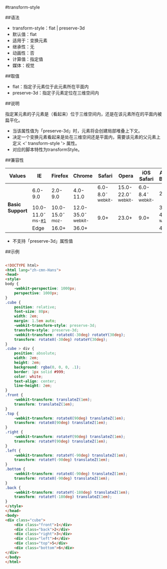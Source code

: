 #transform-style

##语法

- transform-style：flat | preserve-3d
- 默认值：flat
- 适用于：变换元素
- 继承性：无
- 动画性：否
- 计算值：指定值
- 媒体：视觉


##取值

- flat：指定子元素位于此元素所在平面内
- preserve-3d：指定子元素定位在三维空间内


##说明

指定某元素的子元素是（看起来）位于三维空间内，还是在该元素所在的平面内被扁平化。

- 当该属性值为「preserve-3d」时，元素将会创建局部堆叠上下文。
- 决定一个变换元素看起来是处在三维空间还是平面内，需要该元素的父元素上定义 &lt;' transform-style '&gt; 属性。
- 对应的脚本特性为transformStyle。


##兼容性


<table class="compatible">
<thead>
    <tr>
        <th>Values</th>
        <th>IE</th>
        <th>Firefox</th>
        <th>Chrome</th>
        <th>Safari</th>
        <th>Opera</th>
        <th>iOS Safari</th>
        <th>Android Browser</th>
        <th>Android Chrome</th>
    </tr>
</thead>
<tbody>
    <tr>
        <td rowspan="3"><strong>Basic Support</strong></td>
        <td class="unsupport">6.0-9.0</td>
        <td class="unsupport">2.0-9.0</td>
        <td class="unsupport">4.0-11.0</td>
        <td class="support">6.0-8.0<sup class="fix">-webkit-</sup></td>
        <td class="support">15.0-22.0<sup class="fix">-webkit-</sup></td>
        <td class="support">6.0-8.4<sup class="fix">-webkit-</sup></td>
        <td class="unsupport">2.1-2.3</td>
        <td class="support">18.0-34.0<sup class="fix">-webkit-</sup></td>
    </tr>
    <tr>
    <td class="partsupport">10.0-11.0<sup class="fix">-ms-</sup><sup><a href="#support1">#1</a></sup></td>
        <td class="support">10.0-15.0<sup class="fix">-moz-</sup></td>
        <td class="support">12.0-35.0<sup class="fix">-webkit-</sup></td>
        <td class="support" rowspan="2">9.0+</td>
        <td class="support" rowspan="2">23.0+</td>
        <td class="support" rowspan="2">9.0+</td>
        <td class="support">3.0-4.4.4<sup class="fix">-webkit-</sup></td>
        <td class="support" rowspan="2">35.0+</td>
    </tr>
    <tr>
        <td class="support">Edge</td>
        <td class="support">16.0+</td>
        <td class="support">36.0+</td>
        <td class="support">40.0+</td>
    </tr>
</tbody>
</table>


- 不支持「preserve-3d」属性值


##示例

```html

<!DOCTYPE html>
<html lang="zh-cmn-Hans">
<head>
<style>
body {
    -webkit-perspective: 1000px;
    perspective: 1000px;
}
.cube {
    position: relative;
    font-size: 80px;
    width: 2em;
    margin: 1.5em auto;
    -webkit-transform-style: preserve-3d;
    transform-style: preserve-3d;
    -webkit-transform: rotateX(-30deg) rotateY(30deg);
    transform: rotateX(-30deg) rotateY(30deg);
}
.cube > div {
    position: absolute;
    width: 2em;
    height: 2em;
    background: rgba(0, 0, 0, .1);
    border: 1px solid #999;
    color: white;
    text-align: center;
    line-height: 2em;
}
.front {
    -webkit-transform: translateZ(1em);
    transform: translateZ(1em);
}
.top {
    -webkit-transform: rotateX(90deg) translateZ(1em);
    transform: rotateX(90deg) translateZ(1em);
}
.right {
    -webkit-transform: rotateY(90deg) translateZ(1em);
    transform: rotateY(90deg) translateZ(1em);
}
.left {
    -webkit-transform: rotateY(-90deg) translateZ(1em);
    transform: rotateY(-90deg) translateZ(1em);
}
.bottom {
    -webkit-transform: rotateX(-90deg) translateZ(1em);
    transform: rotateX(-90deg) translateZ(1em);
}
.back {
    -webkit-transform: rotateY(-180deg) translateZ(1em);
    transform: rotateY(-180deg) translateZ(1em);
}
</style>
</head>
<body>
<div class="cube">
    <div class="front">1</div>
    <div class="back">2</div>
    <div class="right">3</div>
    <div class="left">4</div>
    <div class="top">5</div>
    <div class="bottom">6</div>
</div>
</body>
</html>

```
